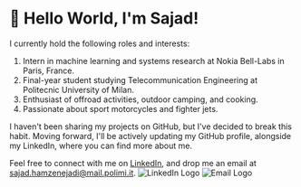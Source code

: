 # 👋 Hello World, I'm Sajad!

I currently hold the following roles and interests:

  1. Intern in machine learning and systems research at Nokia Bell-Labs in Paris, France.
  2. Final-year student studying Telecommunication Engineering at Politecnic University of Milan.
  3. Enthusiast of offroad activities, outdoor camping, and cooking.
  4. Passionate about sport motorcycles and fighter jets.

I haven't been sharing my projects on GitHub, but I've decided to break this habit. Moving forward, I'll be actively updating my GitHub profile, alongside my LinkedIn, where you can find more about me.

Feel free to connect with me on [LinkedIn](https://www.linkedin.com/in/sajadh76/), and drop me an email at [sajad.hamzenejadi@mail.polimi.it](mailto:sajad.hamzenejadi@mail.polimi.it).
![LinkedIn Logo](linkedin_logo.png) ![Email Logo](email_logo.png)
